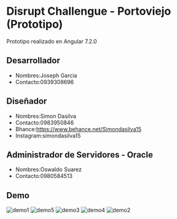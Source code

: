 # Disrupt Challengue - Portoviejo (Prototipo)

Prototipo realizado en Angular 7.2.0

## Desarrollador

- Nombres:Joseph Garcia
- Contacto:0939308696

## Diseñador
- Nombres:Simon Dasilva
- Contacto:0983950846
- Bhance:https://www.behance.net/Simondasilva15
- Instagram:simondasilva15

## Administrador de Servidores - Oracle
- Nombres:Oswaldo Suarez
- Contacto:0980584513

## Demo


![demo1](https://user-images.githubusercontent.com/24982317/52355237-fc6e5800-29ff-11e9-8709-30069dd3b2f3.jpg)
![demo5](https://user-images.githubusercontent.com/24982317/52355254-042dfc80-2a00-11e9-80c3-4dc7fd460799.jpg)
![demo3](https://user-images.githubusercontent.com/24982317/52355248-01330c00-2a00-11e9-860f-a0ba1b6262cb.jpg)
![demo4](https://user-images.githubusercontent.com/24982317/52355252-02fccf80-2a00-11e9-89e1-47eae9cc1d8c.jpg)
![demo2](https://user-images.githubusercontent.com/24982317/52355243-fed0b200-29ff-11e9-91f4-3f6420d524f3.jpg)


